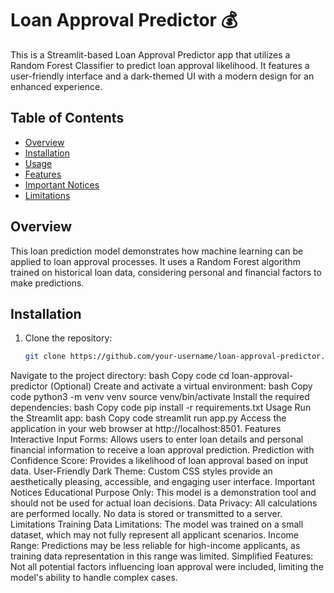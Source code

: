 # Loan Approval Predictor 💰

This is a Streamlit-based Loan Approval Predictor app that utilizes a Random Forest Classifier to predict loan approval likelihood. It features a user-friendly interface and a dark-themed UI with a modern design for an enhanced experience.

## Table of Contents
- [Overview](#overview)
- [Installation](#installation)
- [Usage](#usage)
- [Features](#features)
- [Important Notices](#important-notices)
- [Limitations](#limitations)

## Overview

This loan prediction model demonstrates how machine learning can be applied to loan approval processes. It uses a Random Forest algorithm trained on historical loan data, considering personal and financial factors to make predictions.

## Installation

1. Clone the repository:
   ```bash
   git clone https://github.com/your-username/loan-approval-predictor.git
Navigate to the project directory:
bash
Copy code
cd loan-approval-predictor
(Optional) Create and activate a virtual environment:
bash
Copy code
python3 -m venv venv
source venv/bin/activate
Install the required dependencies:
bash
Copy code
pip install -r requirements.txt
Usage
Run the Streamlit app:
bash
Copy code
streamlit run app.py
Access the application in your web browser at http://localhost:8501.
Features
Interactive Input Forms: Allows users to enter loan details and personal financial information to receive a loan approval prediction.
Prediction with Confidence Score: Provides a likelihood of loan approval based on input data.
User-Friendly Dark Theme: Custom CSS styles provide an aesthetically pleasing, accessible, and engaging user interface.
Important Notices
Educational Purpose Only: This model is a demonstration tool and should not be used for actual loan decisions.
Data Privacy: All calculations are performed locally. No data is stored or transmitted to a server.
Limitations
Training Data Limitations: The model was trained on a small dataset, which may not fully represent all applicant scenarios.
Income Range: Predictions may be less reliable for high-income applicants, as training data representation in this range was limited.
Simplified Features: Not all potential factors influencing loan approval were included, limiting the model's ability to handle complex cases.
